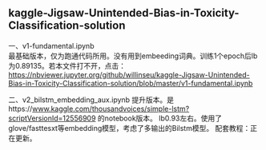 ## kaggle-Jigsaw-Unintended-Bias-in-Toxicity-Classification-solution
一、v1-fundamental.ipynb  
  最基础版本，仅为跑通代码所用。没有用到embeeding词典。训练1个epoch后lb为0.89135。若本文件打不开，点击：https://nbviewer.jupyter.org/github/willinseu/kaggle-Jigsaw-Unintended-Bias-in-Toxicity-Classification-solution/blob/master/v1-fundamental.ipynb

二、v2_bilstm_embedding_aux.ipynb
 提升版本。是https://www.kaggle.com/thousandvoices/simple-lstm?scriptVersionId=12556909 的notebook版本。
 lb0.93左右。使用了glove/fasttesxt等embedding模型，考虑了多输出的Bilstm模型。
 配套教程：正在更新。
